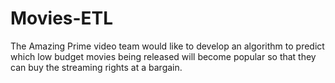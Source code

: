 # Movies-ETL
The Amazing Prime video team would like to develop an algorithm to predict which low budget movies being released will become popular so that they can buy the streaming rights at a bargain.
